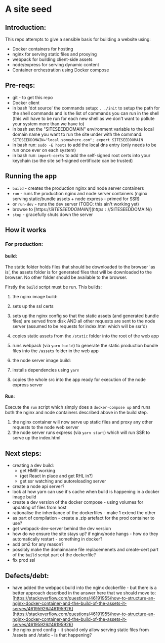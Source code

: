 # A site seed

## Introduction:

This repo attempts to give a sensible basis for building a website using:

 * Docker containers for hosting
 * nginx for serving static files and proxying
 * webpack for building client-side assets
 * node/express for serving dynamic content
 * Container orchestration using Docker compose

## Pre-reqs:

 * git - to get this repo
 * Docker client
 * in bash 'dot source' the commands setup: `. ./init` to setup the path for the shell commands and ls the list of commands you can run in the shell (this will have to be run for each new shell as we don't want to pollute your system more than we have to)
 * in bash set the "SITESEEDDOMAIN" environment variable to the local domain name you want to run the site under with the command: `SITESEEDDOMAIN="local.somewhere.com"; export SITESEEDDOMAIN`
 * in bash run: `sudo -E hosts` to add the local dns entry (only needs to be run once ever on each system)
 * in bash run: `import-certs` to add the self-signed root certs into your keychain (so the site self-signed certificate can be trusted)

## Running the app

 * `build` - creates the production nginx and node server containers
 * `run` - runs the production nginx and node server containers (nginx serving static/bundle assets + node express - primed for SSR)
 * or `run-dev` - runs the dev server (TODO: this ain't working yet)
 * browse to [https://$SITESEEDDOMAIN/](https://$SITESEEDDOMAIN/)
 * `stop` - gracefully shuts down the server

## How it works

### For production:

#### build:

The static folder holds files that should be downloaded to the browser 'as is', the assets folder is for generated files that will be downloaded to the browser. No other folder should be available to the browser.

Firstly the `build` script must be run. This builds:

 1. the nginx image build:
  1. sets up the ssl certs
  2. sets up the nginx config so that the static assets (and generated bundle files) are served from disk AND all other requests are sent to the node server (assumed to be requests for index.html which will be ssr'd)
  3. copies static assets from the `/static` folder into the root of the web app
  4. runs webpack (via `yarn build`) to generate the static production bundle files into the `/assets` folder in the web app

 2. the node server image build:
  1. installs dependencies using `yarn`
  2. copies the whole src into the app ready for execution of the node express server

#### Run:

Execute the `run` script which simply does a `docker-compose up` and runs both the nginx and node containers described above in the build step.

 1. the nginx container will now serve up static files and proxy any other requests to the node web server
 2. the node server runs express (via `yarn start`) which will run SSR to serve up the index.html

## Next steps:

 * creating a dev build:
   * get HMR working
   * (get React in place and get RHL in?)
   * get ssr watching and autoreloading server
 * create a node api server?
 * look at how yarn can use it's cache when build is happening in a docker image build
 * create a dev version of the docker compose - using volumes for updating of files from host
 * rationalise the inheritance of the dockerfiles - make 1 extend the other
 * as part of compilation - create a .zip artefact for the prod container to use?
 * get webpack-dev-server behind the dev version
 * how do we ensure the site stays up? if nginx/node hangs - how do they automatically restart - something in docker?
 * add pm2 for any reason?
 * possibly make the domainname file replacemenets and create-cert part of the `build` script part of the dockerfile?
 * fix prod ssl

## Defects/debt:

 * have added the webpack build into the nginx dockerfile - but there is a better approach described in the answer here that we should move to: [https://stackoverflow.com/questions/46191955/how-to-structure-an-nginx-docker-container-and-the-build-of-the-assets-it-serves/46195926#46195926](https://stackoverflow.com/questions/46191955/how-to-structure-an-nginx-docker-container-and-the-build-of-the-assets-it-serves/46195926#46195926)
 * the nginx prod config - it should only allow serving static files from /assets and /static - is that happening?
